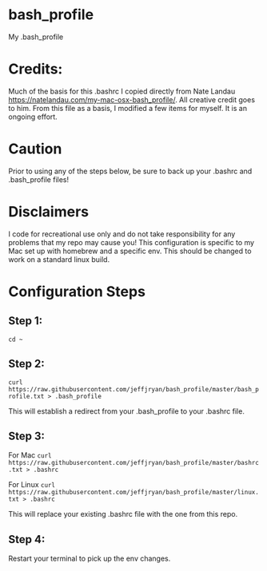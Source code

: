 # bash_profile
My .bash_profile
# Credits:  
Much of the basis for this .bashrc I copied directly from Nate Landau https://natelandau.com/my-mac-osx-bash_profile/.  All creative credit goes to him.  From this file as a basis, I modified a few items for myself.  It is an ongoing effort.

# Caution
Prior to using any of the steps below, be sure to back up your .bashrc and .bash_profile files!

# Disclaimers
I code for recreational use only and do not take responsibility for any problems that my repo may cause you!
This configuration is specific to my Mac set up with homebrew and a specific env.  This should be changed to work on a standard linux build.

# Configuration Steps
## Step 1: 
  ```cd ~```
## Step 2:
  ```curl https://raw.githubusercontent.com/jeffjryan/bash_profile/master/bash_profile.txt > .bash_profile```

This will establish a redirect from your .bash_profile to your .bashrc file.
## Step 3:
For Mac ```curl https://raw.githubusercontent.com/jeffjryan/bash_profile/master/bashrc.txt > .bashrc```

For Linux ```curl https://raw.githubusercontent.com/jeffjryan/bash_profile/master/linux.txt > .bashrc```

This will replace your existing .bashrc file with the one from this repo.
## Step 4:
Restart your terminal to pick up the env changes.
